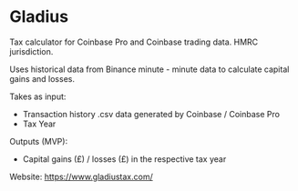 # Gladius
Tax calculator for Coinbase Pro and Coinbase trading data.  HMRC jurisdiction.

Uses historical data from Binance minute - minute data to calculate capital gains and losses.

Takes as input:
  - Transaction history .csv data generated by Coinbase / Coinbase Pro
  - Tax Year

Outputs (MVP):
  -  Capital gains (£) / losses (£) in the respective tax year

Website: https://www.gladiustax.com/
